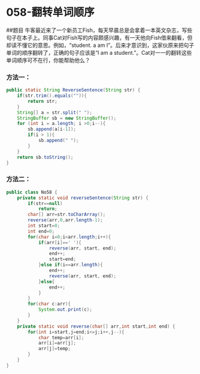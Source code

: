 # 058-翻转单词顺序

##题目
牛客最近来了一个新员工Fish，每天早晨总是会拿着一本英文杂志，写些句子在本子上。同事Cat对Fish写的内容颇感兴趣，有一天他向Fish借来翻看，但却读不懂它的意思。例如，“student. a am I”。后来才意识到，这家伙原来把句子单词的顺序翻转了，正确的句子应该是“I am a student.”。Cat对一一的翻转这些单词顺序可不在行，你能帮助他么？

### 方法一：
```Java
public static String ReverseSentence(String str) {
    if(str.trim().equals("")){
        return str;
    }
    String[] a = str.split(" ");
    StringBuffer sb = new StringBuffer();
    for (int i = a.length; i >0;i--){
        sb.append(a[i-1]);
        if(i > 1){
            sb.append(" ");
        }
    }
    return sb.toString();
}
```

### 方法二：
```Java
public class No58 {
    private static void reverseSentence(String str) {
        if(str==null)
            return;
        char[] arr=str.toCharArray();
        reverse(arr,0,arr.length-1);
        int start=0;
        int end=0;
        for(char i=0;i<arr.length;i++){
            if(arr[i]==' '){
                reverse(arr, start, end);
                end++;
                start=end;
            }else if(i==arr.length){
                end++;
                reverse(arr, start, end);
            }else{
                end++;
            }
        }
        for(char c:arr){
            System.out.print(c);
        }
    }
    private static void reverse(char[] arr,int start,int end) {
        for(int i=start,j=end;i<=j;i++,j--){
            char temp=arr[i];
            arr[i]=arr[j];
            arr[j]=temp;
        }
    }
}
```
